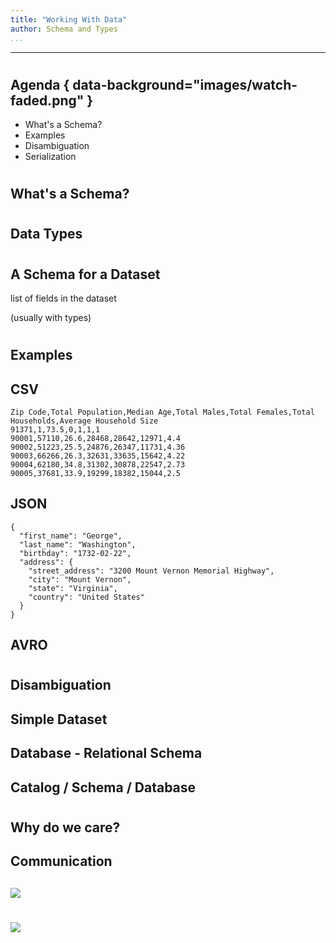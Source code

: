 ```yaml
---
title: "Working With Data"
author: Schema and Types
...
```


---

#
## Agenda { data-background="images/watch-faded.png" }

- What's a Schema?
- Examples
- Disambiguation
- Serialization


#
## What's a Schema?


#
## Data Types


#
## A Schema for a Dataset

list of fields in the dataset

(usually with types)


#
## Examples

## CSV

    Zip Code,Total Population,Median Age,Total Males,Total Females,Total Households,Average Household Size
    91371,1,73.5,0,1,1,1
    90001,57110,26.6,28468,28642,12971,4.4
    90002,51223,25.5,24876,26347,11731,4.36
    90003,66266,26.3,32631,33635,15642,4.22
    90004,62180,34.8,31302,30878,22547,2.73
    90005,37681,33.9,19299,18382,15044,2.5


## JSON

    {
      "first_name": "George",
      "last_name": "Washington",
      "birthday": "1732-02-22",
      "address": {
        "street_address": "3200 Mount Vernon Memorial Highway",
        "city": "Mount Vernon",
        "state": "Virginia",
        "country": "United States"
      }
    }

## AVRO


#
## Disambiguation

## Simple Dataset

## Database - Relational Schema

## Catalog / Schema / Database


#
## Why do we care?

## Communication

## 

![](images/serialize-sdeserialize-binary-tree-1.png)


#

<img class="logo" src="images/berkeley-school-of-information-logo.png"/>

